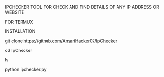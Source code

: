 IPCHECKER TOOL FOR CHECK AND FIND DETAILS OF ANY IP ADDRESS OR WEBSITE

FOR TERMUX

INSTALLATION

git clone https://github.com/AnsariHacker07/IpChecker

cd IpChecker

ls

python ipchecker.py
